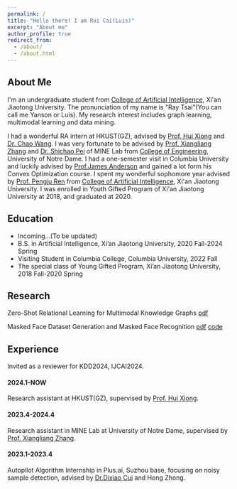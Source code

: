 ```yaml
---
permalink: /
title: "Hello there! I am Rui Cai(Luis)"
excerpt: "About me"
author_profile: true
redirect_from: 
  - /about/
  - /about.html
---
```


## About Me
I'm an undergraduate student from [College of Artificial Intelligence](https://iair.xjtu.edu.cn/), Xi'an Jiaotong University. The pronunciation of my name is "Ray Tsai"(You can call me Yanson or Luis). My research interest includes graph learning, multimodal learning and data mining.

I had a wonderful RA intern at HKUST(GZ), advised by [Prof. Hui Xiong](https://www.hkust-gz.edu.cn/zh/people/hui-xiong/) and [Dr. Chao Wang](https://scholar.google.com/citations?hl=zh-CN&user=j08V64UAAAAJ&view_op=list_works&sortby=pubdate). I was very fortunate to be advised by [Prof. Xiangliang Zhang](https://engineering.nd.edu/faculty/xiangliang-zhang/) and [Dr. Shichao Pei](https://scpei.github.io/) of MINE Lab from [College of Engineering](https://engineering.nd.edu/), University of Notre Dame. I had a one-semester visit in Columbia University and luckily advised by [Prof.James Anderson](http://www.columbia.edu/~ja3451/) and gained a lot form his Convex Optimization course. I spent my wonderful sophomore year advised by [Prof. Pengju Ren](https://gr.xjtu.edu.cn/en/web/pengjuren) from [College of Artificial Intelligence](https://iair.xjtu.edu.cn/), Xi'an Jiaotong University. I was enrolled in Youth Gifted Program of Xi'an Jiaotong University at 2018, and graduated at 2020.

## Education
+ Incoming...(To be updated)
+ B.S. in Artificial Intelligence, Xi’an Jiaotong University, 2020 Fall-2024 Spring
+ Visiting Student in Columbia College, Columbia University, 2022 Fall
+ The special class of Young Gifted Program, Xi’an Jiaotong University, 2018 Fall-2020 Spring

## Research
Zero-Shot Relational Learning for Multimodal Knowledge Graphs [pdf](https://arxiv.org/pdf/2404.06220.pdf)

Masked Face Dataset Generation and Masked Face Recognition [pdf](https://arxiv.org/abs/2311.07475) [code](https://github.com/luisrui/Seeing-AI-system)

## Experience
Invited as a reviewer for KDD2024, IJCAI2024.

#### 2024.1-NOW

Research assistant at HKUST(GZ), supervised by [Prof. Hui Xiong](https://facultyprofiles.hkust-gz.edu.cn/faculty-personal-page?id=253).

#### 2023.4-2024.4

Research assistant in MINE Lab at University of Notre Dame, supervised by [Prof. Xiangliang Zhang](https://engineering.nd.edu/faculty/xiangliang-zhang/).

#### 2023.1-2023.4

Autopilot Algorithm Internship in Plus.ai, Suzhou base, focusing on noisy sample detection, advised by [Dr.Dixiao Cui](https://www.linkedin.com/in/dixiaocui/) and Hong Zhong.
